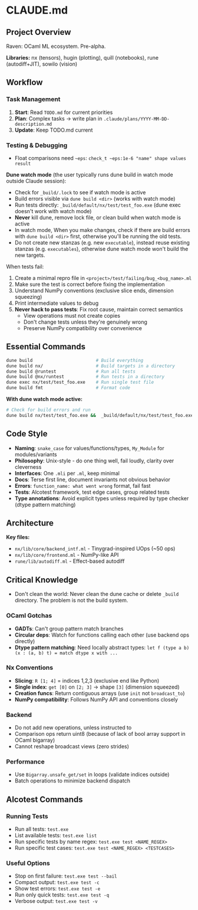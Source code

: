 # CLAUDE.md

## Project Overview

Raven: OCaml ML ecosystem. Pre-alpha.

**Libraries:** nx (tensors), hugin (plotting), quill (notebooks), rune (autodiff+JIT), sowilo (vision)

## Workflow

### Task Management

1. **Start**: Read `TODO.md` for current priorities
2. **Plan**: Complex tasks → write plan in `.claude/plans/YYYY-MM-DD-description.md`  
3. **Update**: Keep TODO.md current

### Testing & Debugging
- Float comparisons need `~eps`: `check_t ~eps:1e-6 "name" shape values result`

**Dune watch mode** (the user typically runs dune build in watch mode outside Claude session):
- Check for `_build/.lock` to see if watch mode is active
- Build errors visible via `dune build <dir>` (works with watch mode)
- Run tests directly: `_build/default/nx/test/test_foo.exe` (dune exec doesn't work with watch mode)
- **Never** kill dune, remove lock file, or clean build when watch mode is active
- In watch mode, When you make changes, check if there are build errors with `dune build <dir>` first, otherwise you'll be running the old tests.
- Do not create new stanzas (e.g. new `executable`), instead reuse existing stanzas (e.g. `executables`), otherwise dune watch mode won't build the new targets.

When tests fail:
1. Create a minimal repro file in `<project>/test/failing/bug_<bug_name>.ml`
2. Make sure the test is correct before fixing the implementation
3. Understand NumPy conventions (exclusive slice ends, dimension squeezing)
4. Print intermediate values to debug
5. **Never hack to pass tests**: Fix root cause, maintain correct semantics
   - View operations must not create copies
   - Don't change tests unless they're genuinely wrong
   - Preserve NumPy compatibility over convenience

## Essential Commands

```bash
dune build                        # Build everything
dune build nx/                    # Build targets in a directory
dune build @runtest               # Run all tests
dune build @nx/runtest            # Run tests in a directory
dune exec nx/test/test_foo.exe    # Run single test file
dune build fmt                    # Format code
```

**With dune watch mode active:**
```bash
# Check for build errors and run
dune build nx/test/test_foo.exe &&  _build/default/nx/test/test_foo.exe
```

## Code Style

- **Naming**: `snake_case` for values/functions/types, `My_Module` for modules/variants
- **Philosophy**: Unix-style - do one thing well, fail loudly, clarity over cleverness
- **Interfaces**: One `.mli` per `.ml`, keep minimal
- **Docs**: Terse first line, document invariants not obvious behavior
- **Errors**: `function_name: what went wrong` format, fail fast
- **Tests**: Alcotest framework, test edge cases, group related tests
- **Type annotations**: Avoid explicit types unless required by type checker (dtype pattern matching)

## Architecture

**Key files:**
- `nx/lib/core/backend_intf.ml` - Tinygrad-inspired UOps (~50 ops)
- `nx/lib/core/frontend.ml` - NumPy-like API
- `rune/lib/autodiff.ml` - Effect-based autodiff

## Critical Knowledge

- Don't clean the world: Never clean the dune cache or delete `_build` directory. The problem is not the build system.

### OCaml Gotchas
- **GADTs**: Can't group pattern match branches
- **Circular deps**: Watch for functions calling each other (use backend ops directly)
- **Dtype pattern matching**: Need locally abstract types: `let f (type a b) (x : (a, b) t) = match dtype x with ...`

### Nx Conventions
- **Slicing**: `R [1; 4]` = indices 1,2,3 (exclusive end like Python)
- **Single index**: `get [0]` on `[2; 3]` → shape `[3]` (dimension squeezed)
- **Creation funcs**: Return contiguous arrays (use `init` not `broadcast_to`)
- **NumPy compatibility**: Follows NumPy API and conventions closely

### Backend
- Do not add new operations, unless instructed to
- Comparison ops return uint8 (because of lack of bool array support in OCaml bigarray)
- Cannot reshape broadcast views (zero strides)

### Performance
- Use `Bigarray.unsafe_get/set` in loops (validate indices outside)
- Batch operations to minimize backend dispatch

## Alcotest Commands

### Running Tests
- Run all tests: `test.exe`
- List available tests: `test.exe list`
- Run specific tests by name regex: `test.exe test <NAME_REGEX>`
- Run specific test cases: `test.exe test <NAME_REGEX> <TESTCASES>`

### Useful Options
- Stop on first failure: `test.exe test --bail`
- Compact output: `test.exe test -c`
- Show test errors: `test.exe test -e`
- Run only quick tests: `test.exe test -q`
- Verbose output: `test.exe test -v`
